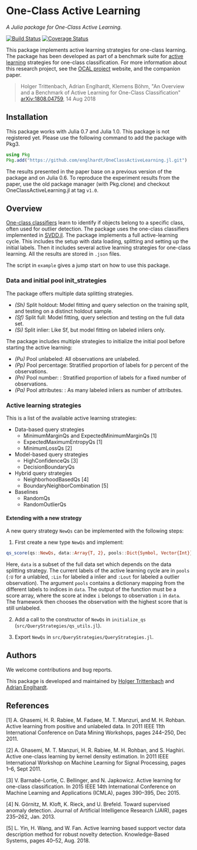 # One-Class Active Learning
_A Julia package for One-Class Active Learning._

[![Build Status](https://travis-ci.com/englhardt/OneClassActiveLearning.jl.svg?branch=master)](https://travis-ci.com/englhardt/OneClassActiveLearning.jl)
[![Coverage Status](https://coveralls.io/repos/github/englhardt/OneClassActiveLearning.jl/badge.svg?branch=master)](https://coveralls.io/github/englhardt/OneClassActiveLearning.jl?branch=master)

This package implements active learning strategies for one-class learning.
The package has been developed as part of a benchmark suite for [active learning](https://en.wikipedia.org/wiki/Active_learning_(machine_learning)) strategies for one-class classification. For more information about this research project, see the [OCAL project](https://www.ipd.kit.edu/ocal/) website, and the companion paper.

> Holger Trittenbach, Adrian Englhardt, Klemens Böhm, "An Overview and a Benchmark of Active Learning for One-Class Classification" [arXiv:1808.04759](https://arxiv.org/abs/1808.04759), 14 Aug 2018

## Installation
This package works with Julia 0.7 and Julia 1.0.
This package is not registered yet. Please use the following command to add the package with Pkg3.
```Julia
using Pkg
Pkg.add("https://github.com/englhardt/OneClassActiveLearning.jl.git")
```

The results presented in the paper base on a previous version of the package and on Julia 0.6.
To reproduce the experiment results from the paper, use the old package manager (with Pkg.clone) and checkout OneClassActiveLearning.jl at tag `v1.0`.

## Overview
[One-class classifiers](https://en.wikipedia.org/wiki/One-class_classification) learn to identify if objects belong to a specific class, often used for outlier detection.
The package uses the one-class classifiers implemented in [SVDD.jl](https://github.com/englhardt/SVDD.jl).
The package implements a full active-learning cycle.
This includes the setup with data loading, splitting and setting up the initial labels.
Then it includes several active learning strategies for one-class learning.
All the results are stored in `.json` files.

The script in `example` gives a jump start on how to use this package.

### Data and initial pool init_strategies

The package offers multiple data splitting strategies.
- *(Sh)* Split holdout: Model fitting and query selection on the training split, and testing on a distinct holdout sample.
- *(Sf)* Split full: Model fitting, query selection and testing on the full data set.
- *(Si)* Split inlier: Like Sf, but model fitting on labeled inliers only.

The package includes multiple strategies to initialize the initial pool before starting the active learning:
- *(Pu)* Pool unlabeled: All observations are unlabeled.
- *(Pp)* Pool percentage: Stratified proportion of labels for p percent of the observations.
- *(Pn)* Pool number: : Stratified proportion of labels for a fixed number of observations.
- *(Pa)* Pool attributes: : As many labeled inliers as number of attributes.

### Active learning strategies
This is a list of the available active learning strategies:
- Data-based query strategies
  - MinimumMarginQs and ExpectedMinimumMarginQs [1]
  - ExpectedMaximumEntropyQs [1]
  - MinimumLossQs [2]
- Model-based query strategies
    - HighConfidenceQs [3]
    - DecisionBoundaryQs
- Hybrid query strategies
    - NeighborhoodBasedQs [4]
    - BoundaryNeighborCombination [5]
- Baselines
  - RandomQs
  - RandomOutlierQs

#### Extending with a new strategy

A new query strategy `NewQs` can be implemented with the following steps:

1. First create a new type `NewQs` and implement:
```Julia
qs_score(qs::NewQs, data::Array{T, 2}, pools::Dict{Symbol, Vector{Int}}) where T <: Real
```
Here, `data` is a subset of the full data set which depends on the data splitting strategy.
The current labels of the active learning cycle are in `pools` (`:U` for a unlabled, `:Lin` for labeled a inlier and `:Lout` for labeled a outlier observation).
The argument `pools` contains a dictionary mapping from the different labels to indices in `data`.
The output of the function must be a score array, where the score at index `i` belongs to observation `i` in `data`.
The framework then chooses the observation with the highest score that is still unlabeled.

2. Add a call to the constructor of `NewQs` in `initialize_qs` (`src/QueryStrategies/qs_utils.jl`).

3. Export `NewQs` in `src/QueryStrategies/QueryStrategies.jl`.


## Authors
We welcome contributions and bug reports.

This package is developed and maintained by [Holger Trittenbach](https://github.com/holtri/) and [Adrian Englhardt](https://github.com/englhardt).

## References
[1] A. Ghasemi, H. R. Rabiee, M. Fadaee, M. T. Manzuri, and M. H. Rohban. Active learning from positive and unlabeled data. In 2011 IEEE 11th International Conference on Data Mining Workshops, pages 244–250, Dec 2011.

[2] A. Ghasemi, M. T. Manzuri, H. R. Rabiee, M. H. Rohban, and S. Haghiri. Active one-class learning by kernel density estimation. In 2011 IEEE International Workshop on Machine Learning for Signal Processing, pages 1–6, Sept 2011.

[3] V. Barnabé-Lortie, C. Bellinger, and N. Japkowicz. Active learning for one-class classification. In 2015 IEEE 14th International Conference on Machine Learning and Applications (ICMLA), pages 390–395, Dec 2015.

[4] N. Görnitz, M. Kloft, K. Rieck, and U. Brefeld. Toward supervised anomaly detection. Journal of Artificial Intelligence Research (JAIR), pages 235–262, Jan. 2013.

[5] L. Yin, H. Wang, and W. Fan. Active learning based support vector data description method for robust novelty detection. Knowledge-Based Systems, pages 40–52, Aug. 2018.
